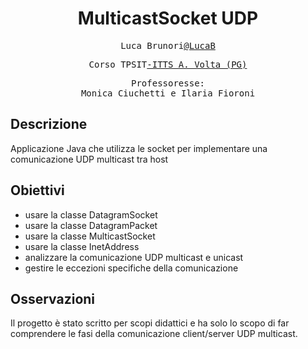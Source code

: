 <h1 align="center">MulticastSocket UDP</h1>

<p align="center" style="font-family: monospace">Luca Brunori<a href="https://github.com/LucaBrunori">@LucaB</a></p>
<p align="center" style="font-family: monospace">Corso TPSIT<a href="https://www.avoltapg.edu.it/">-ITTS A. Volta (PG)</a></p>
<p align="center" style="font-family: monospace">Professoresse: <br> Monica Ciuchetti e Ilaria Fioroni</p>

## Descrizione
Applicazione Java che utilizza le socket per implementare una comunicazione UDP multicast tra host

## Obiettivi
- usare la classe DatagramSocket
- usare la classe DatagramPacket
- usare la classe MulticastSocket
- usare la classe InetAddress
- analizzare la comunicazione UDP multicast e unicast
- gestire le eccezioni specifiche della comunicazione

## Osservazioni
Il progetto è stato scritto per scopi didattici e ha solo lo scopo di far comprendere le fasi della comunicazione client/server UDP multicast.
